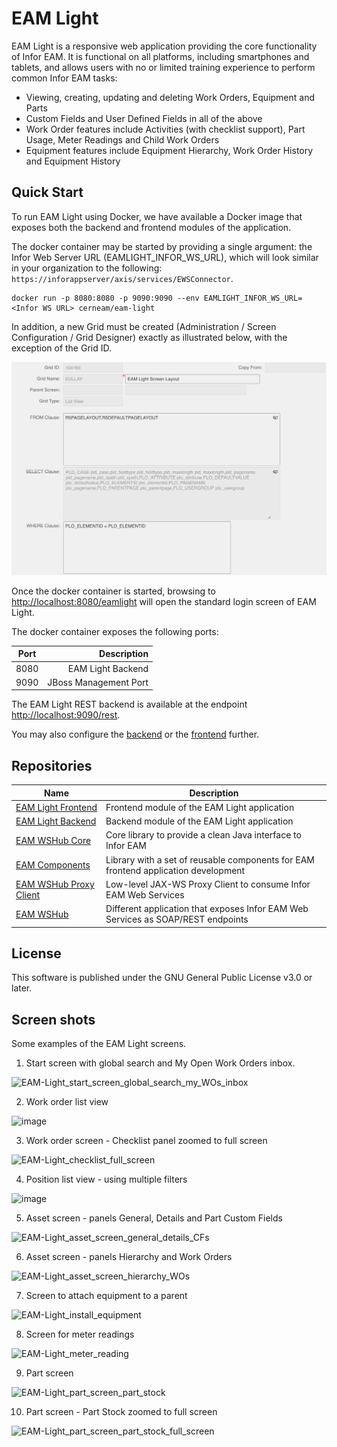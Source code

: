 # EAM Light
EAM Light is a responsive web application providing the core functionality of Infor EAM. It is functional on all platforms, including smartphones and tablets, and allows users with no or limited training experience to perform common Infor EAM tasks:

* Viewing, creating, updating and deleting Work Orders, Equipment and Parts
* Custom Fields and User Defined Fields in all of the above
* Work Order features include Activities (with checklist support), Part Usage, Meter Readings and Child Work Orders
* Equipment features include Equipment Hierarchy, Work Order History and Equipment History

[comment]: # (## Screenshots)

## Quick Start
To run EAM Light using Docker, we have available a Docker image that exposes both the backend and frontend modules of the application.

The docker container may be started by providing a single argument: the Infor Web Server URL (EAMLIGHT_INFOR_WS_URL), which will look similar in your organization to the following: `https://inforappserver/axis/services/EWSConnector`.
```
docker run -p 8080:8080 -p 9090:9090 --env EAMLIGHT_INFOR_WS_URL=<Infor WS URL> cerneam/eam-light
```

In addition, a new Grid must be created (Administration / Screen Configuration / Grid Designer) exactly as illustrated below, with the exception of the Grid ID. 

![Alt text](EAMLight_Layout_Grid.png?raw=true "EAM Light Layout Grid")

Once the docker container is started, browsing to [http://localhost:8080/eamlight](http://localhost:8080/eamlight) will open the standard login screen of EAM Light.

The docker container exposes the following ports:

| Port          | Description           |
| ------------- | ---------------------:|
| 8080          | EAM Light Backend     | 
| 9090          | JBoss Management Port |

The EAM Light REST backend is available at the endpoint [http://localhost:9090/rest](http://localhost:9090/rest).

You may also configure the [backend](https://github.com/cern-eam/eam-light-backend) or the [frontend](https://github.com/cern-eam/eam-light-frontend) further.

## Repositories

| Name                                                                  | Description                                                                        |
|-----------------------------------------------------------------------|------------------------------------------------------------------------------------|
| [EAM Light Frontend](https://github.com/cern-eam/eam-light-frontend)  | Frontend module of the EAM Light application                                       |
| [EAM Light Backend](https://github.com/cern-eam/eam-light-backend)    | Backend module of the EAM Light application                                        |
| [EAM WSHub Core](https://github.com/cern-eam/eam-wshub-core)          | Core library to provide a clean Java interface to Infor EAM                        |
| [EAM Components](https://github.com/cern-eam/eam-components)          | Library with a set of reusable components for EAM frontend application development |
| [EAM WSHub Proxy Client](https://github.com/cern-eam/eam-proxyclient) | Low-level JAX-WS Proxy Client to consume Infor EAM Web Services                    |
| [EAM WSHub](https://github.com/cern-eam/eam-wshub)                    | Different application that exposes Infor EAM Web Services as SOAP/REST endpoints   |

[comment]: # (## Contributing)

## License
This software is published under the GNU General Public License v3.0 or later.

## Screen shots
Some examples of the EAM Light screens.
1. Start screen with global search and My Open Work Orders inbox.

![EAM-Light_start_screen_global_search_my_WOs_inbox](https://user-images.githubusercontent.com/88059054/127224149-c59cb4a8-6f24-4eb7-babf-c2050e996fd7.png)

2. Work order list view

![image](https://user-images.githubusercontent.com/88059054/127315810-da00b380-8d0d-4483-b42e-f0f89e04b5e0.png)

3. Work order screen - Checklist panel zoomed to full screen

![EAM-Light_checklist_full_screen](https://user-images.githubusercontent.com/88059054/127225800-e5b75ff7-2ff6-480f-bdf2-db5b880f78cd.png)

4. Position list view - using multiple filters

![image](https://user-images.githubusercontent.com/88059054/127316403-a48d10aa-ef70-48c5-b7a9-9397d93b87d5.png)

5. Asset screen - panels General, Details and Part Custom Fields

![EAM-Light_asset_screen_general_details_CFs](https://user-images.githubusercontent.com/88059054/127224489-349997e6-552c-47b6-8cc4-72d55553e481.png)

6. Asset screen - panels Hierarchy and Work Orders

![EAM-Light_asset_screen_hierarchy_WOs](https://user-images.githubusercontent.com/88059054/127224783-97fb73c5-8413-4ed9-817f-f3d7ca5a368c.png)

7. Screen to attach equipment to a parent

![EAM-Light_install_equipment](https://user-images.githubusercontent.com/88059054/127225482-0a3bb753-fc69-4e58-81d7-3b33fe97bc81.png)

8. Screen for meter readings

![EAM-Light_meter_reading](https://user-images.githubusercontent.com/88059054/127225664-afa7b68b-7f85-4569-a7d7-6a849d78edee.png)

9. Part screen 

![EAM-Light_part_screen_part_stock](https://user-images.githubusercontent.com/88059054/127224864-9d933bf6-2415-438f-a53f-9feb1559075f.png)
 
10. Part screen - Part Stock zoomed to full screen

![EAM-Light_part_screen_part_stock_full_screen](https://user-images.githubusercontent.com/88059054/127225969-dcd63f35-45d7-4e00-8979-bdeb3f965620.png)
